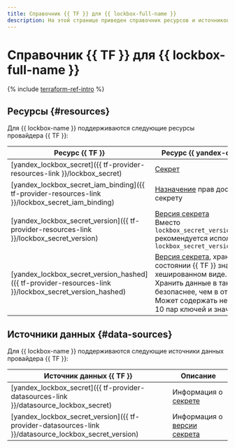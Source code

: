 ```yaml
---
title: Справочник {{ TF }} для {{ lockbox-full-name }}
description: На этой странице приведен справочник ресурсов и источников данных провайдера {{ TF }}, которые поддерживаются для сервиса {{ lockbox-name }}.
---
```


# Справочник {{ TF }} для {{ lockbox-full-name }}

{% include [terraform-ref-intro](../_includes/terraform-ref-intro.md) %}

## Ресурсы {#resources}

Для {{ lockbox-name }} поддерживаются следующие ресурсы провайдера {{ TF }}:

| **Ресурс {{ TF }}** | **Ресурс {{ yandex-cloud }}** |
| --- | --- |
| [yandex_lockbox_secret]({{ tf-provider-resources-link }}/lockbox_secret) | [Секрет](./concepts/secret.md#secret) |
| [yandex_lockbox_secret_iam_binding]({{ tf-provider-resources-link }}/lockbox_secret_iam_binding) | [Назначение](../iam/concepts/access-control/index.md#access-bindings) прав доступа к секрету |
| [yandex_lockbox_secret_version]({{ tf-provider-resources-link }}/lockbox_secret_version) | [Версия секрета](./concepts/secret.md#version)<br> Вместо `lockbox_secret_version` рекомендуется использовать `lockbox_secret_version_hashed` |
| [yandex_lockbox_secret_version_hashed]({{ tf-provider-resources-link }}/lockbox_secret_version_hashed) | [Версия секрета](./concepts/secret.md#version), хранит в состоянии {{ TF }} значения в хешированном виде. <br> Хранить данные в таком виде безопаснее, чем в открытом. <br> Может содержать не более 10 пар ключей и значений |

## Источники данных {#data-sources}

Для {{ lockbox-name }} поддерживаются следующие источники данных провайдера {{ TF }}:

| **Источник данных {{ TF }}** | **Описание** |
| --- | --- |
| [yandex_lockbox_secret]({{ tf-provider-datasources-link }}/datasource_lockbox_secret) | Информация о [секрете](./concepts/secret.md#secret) |
| [yandex_lockbox_secret_version]({{ tf-provider-datasources-link }}/datasource_lockbox_secret_version) | Информация о [версии секрета](./concepts/secret.md#version) |

